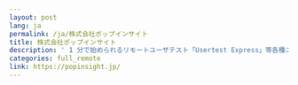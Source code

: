 ```yaml
---
layout: post
lang: ja
permalink: /ja/株式会社ポップインサイト
title: 株式会社ポップインサイト
description: ' 1 分で始められるリモートユーザテスト「Usertest Express」等各種ユーザリサーチツールの開発・運営。正社員の居住地は北海道・広島・栃木や海外（中国）など多様。 '
categories: full_remote
link: https://popinsight.jp/
---
```

